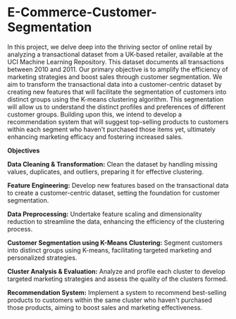 # E-Commerce-Customer-Segmentation
In this project, we delve deep into the thriving sector of online retail by analyzing a transactional dataset from a UK-based retailer, available at the UCI Machine Learning Repository. This dataset documents all transactions between 2010 and 2011. Our primary objective is to amplify the efficiency of marketing strategies and boost sales through customer segmentation. We aim to transform the transactional data into a customer-centric dataset by creating new features that will facilitate the segmentation of customers into distinct groups using the K-means clustering algorithm. This segmentation will allow us to understand the distinct profiles and preferences of different customer groups. Building upon this, we intend to develop a recommendation system that will suggest top-selling products to customers within each segment who haven't purchased those items yet, ultimately enhancing marketing efficacy and fostering increased sales.

**Objectives**

**Data Cleaning & Transformation:**
Clean the dataset by handling missing values, duplicates, and outliers, preparing it for effective clustering.

**Feature Engineering:**
Develop new features based on the transactional data to create a customer-centric dataset, setting the foundation for customer segmentation.

**Data Preprocessing:**
Undertake feature scaling and dimensionality reduction to streamline the data, enhancing the efficiency of the clustering process.

**Customer Segmentation using K-Means Clustering:**
Segment customers into distinct groups using K-means, facilitating targeted marketing and personalized strategies.

**Cluster Analysis & Evaluation:** 
Analyze and profile each cluster to develop targeted marketing strategies and assess the quality of the clusters formed.

**Recommendation System:**
Implement a system to recommend best-selling products to customers within the same cluster who haven't purchased those products, aiming to boost sales and marketing effectiveness.
